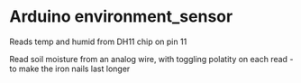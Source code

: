 # Arduino environment_sensor

Reads temp and humid from DH11 chip on pin 11

Read soil moisture from an analog wire, with toggling polatity on each read - to make the iron nails last longer

